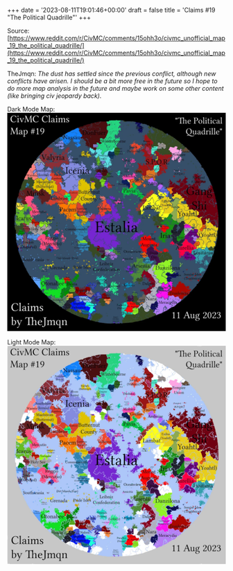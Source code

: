 +++
date = '2023-08-11T19:01:46+00:00'
draft = false
title = 'Claims #19 "The Political Quadrille"'
+++

Source: [https://www.reddit.com/r/CivMC/comments/15ohh3o/civmc_unofficial_map_19_the_political_quadrille/](https://www.reddit.com/r/CivMC/comments/15ohh3o/civmc_unofficial_map_19_the_political_quadrille/)

TheJmqn: *The dust has settled since the previous conflict, although new conflicts have arisen. I should be a bit more free in the future so I hope to do more map analysis in the future and maybe work on some other content (like bringing civ jeopardy back).*

Dark Mode Map:
[![Claims #19](https://raw.githubusercontent.com/CivMC-Map-Archive/civmc-map-archive.github.io/refs/heads/main/public/images/CivMC-Claims-19.webp)](https://raw.githubusercontent.com/CivMC-Map-Archive/civmc-map-archive.github.io/refs/heads/main/public/images/CivMC-Claims-19.webp)

Light Mode Map:
[![Claims #19 Light](https://raw.githubusercontent.com/CivMC-Map-Archive/civmc-map-archive.github.io/refs/heads/main/public/images/CivMC-Claims-19-Light.webp)](https://raw.githubusercontent.com/CivMC-Map-Archive/civmc-map-archive.github.io/refs/heads/main/public/images/CivMC-Claims-19-Light.webp)
